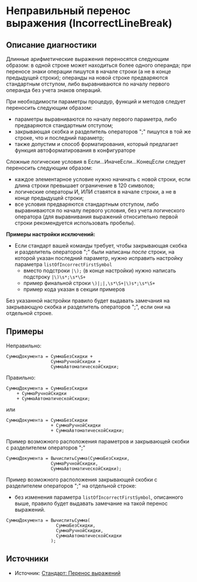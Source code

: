 # Неправильный перенос выражения (IncorrectLineBreak)

<!-- Блоки выше заполняются автоматически, не трогать -->
## Описание диагностики
<!-- Описание диагностики заполняется вручную. Необходимо понятным языком описать смысл и схему работу -->

Длинные арифметические выражения переносятся следующим образом:
в одной строке может находиться более одного операнда;
при переносе знаки операции пишутся в начале строки (а не в конце предыдущей строки);
операнды на новой строке предваряются стандартным отступом, либо выравниваются по началу первого операнда без учета знаков операций.

При необходимости параметры процедур, функций и методов следует переносить следующим образом:

* параметры выравниваются по началу первого параметра, либо предваряются стандартным отступом;
* закрывающая скобка и разделитель операторов ";" пишутся в той же строке, что и последний параметр;
* также допустим и способ форматирования, который предлагает функция автоформатирования в конфигураторе

Сложные логические условия в Если…ИначеЕсли…КонецЕсли следует переносить следующим образом:

* каждое элементарное условие нужно начинать с новой строки, если длина строки превышает ограничение в 120 символов;
* логические операторы И, ИЛИ ставятся в начале строки, а не в конце предыдущей строки;
* все условия предваряются стандартным отступом, либо выравниваются по началу первого условия, без учета логического оператора (для выравнивания выражений относительно первой строки рекомендуется использовать пробелы).

**Примеры настройки исключений:**

- Если стандарт вашей команды требует, чтобы закрывающая скобка и разделитель операторов ";" были написаны *после* строки, на которой указан последний параметр, нужно исправить настройку параметра `listOfIncorrectFirstSymbol`
  - вместо подстроки `|\);` (в конце настройки) нужно написать подстроку `|\)\s*;\s*\S+`
  - пример финальной строки `\)|;|,\s*\S+|\)s*;\s*\S+`
  - пример кода указан в секции примеров

Без указанной настройки правило будет выдавать замечания на закрывающую скобка и разделитель операторов ";", если они на отдельной строке.

## Примеры
<!-- В данном разделе приводятся примеры, на которые диагностика срабатывает, а также можно привести пример, как можно исправить ситуацию -->

Неправильно:

```bsl
СуммаДокумента = СуммаБезСкидки +
                 СуммаРучнойСкидки +
                 СуммаАвтоматическойСкидки;
```

Правильно:

```bsl
СуммаДокумента = СуммаБезСкидки 
    + СуммаРучнойСкидки 
    + СуммаАвтоматическойСкидки;
```

или

```bsl
СуммаДокумента = СуммаБезСкидки 
                 + СуммаРучнойСкидки 
                 + СуммаАвтоматическойСкидки;
```

Пример возможного расположения параметров и закрывающей скобки с разделителем операторов ";"

```bsl
СуммаДокумента = ВычислитьСумма(СуммаБезСкидки, 
                 СуммаРучнойСкидки, 
                 СуммаАвтоматическойСкидки);
```

Пример возможного расположения закрывающей скобки с разделителем операторов ";" на отдельной строке:
- без изменения параметра `listOfIncorrectFirstSymbol`, описанного выше, правило будет выдавать замечание на такой перенос выражений.

```bsl
СуммаДокумента = ВычислитьСумма(
                   СуммаБезСкидки, 
                   СуммаРучнойСкидки, 
                   СуммаАвтоматическойСкидки
                 );
```

## Источники
<!-- Необходимо указывать ссылки на все источники, из которых почерпнута информация для создания диагностики -->

* Источник: [Стандарт: Перенос выражений](https://its.1c.ru/db/v8std#content:444:hdoc)
